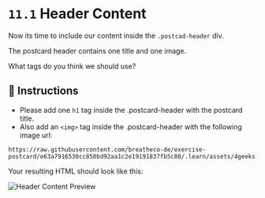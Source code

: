 # `11.1` Header Content

Now its time to include our content inside the `.postcad-header` div.

The postcard header contains one title and one image. 

What tags do you think we should use?

## 📝 Instructions

- Please add one `h1` tag inside the .postcard-header with the postcard title.
- Also add an `<img>` tag inside the .postcard-header with the following image url: 

```text
https://raw.githubusercontent.com/breatheco-de/exercise-postcard/e63a7916530cc850bd92aa1c2e19191837fb5c80/.learn/assets/4geeks.png
```

Your resulting HTML should look like this:

![Header Content Preview](https://github.com/breatheco-de/exercise-postcard/blob/learnpack/.learn/assets/header-content.png?raw=true)